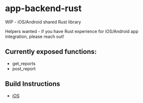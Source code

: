 # app-backend-rust

WIP - iOS/Android shared Rust library

Helpers wanted - if you have Rust experience for iOS/Android app integration, please reach out!

## Currently exposed functions:
- get_reports
- post_report

## Build Instructions

 - [iOS](https://github.com/Co-Epi/app-backend-rust/wiki/Building-library-for-iOS)
